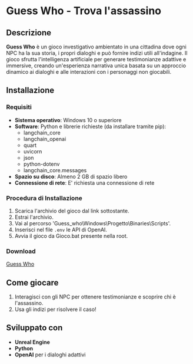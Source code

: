 # Guess Who - Trova l'assassino

## Descrizione
**Guess Who** è un gioco investigativo ambientato in una cittadina dove ogni NPC ha la sua storia, i propri dialoghi e può fornire indizi utili all'indagine. Il gioco sfrutta l'intelligenza artificiale per generare testimonianze adattive e immersive, creando un'esperienza narrativa unica basata su un approccio dinamico ai dialoghi e alle interazioni con i personaggi non giocabili.

## Installazione
### Requisiti
- **Sistema operativo**: Windows 10 o superiore
- **Software**: Python e librerie richieste (da installare tramite pip):
    - langchain_core
    - langchain_openai
    - quart
    - uvicorn
    - json
    - python-dotenv
    - langchain_core.messages
- **Spazio su disco**: Almeno 2 GB di spazio libero
- **Connessione di rete**: E' richiesta una connessione di rete

### Procedura di Installazione
1. Scarica l'archivio del gioco dal link sottostante.
2. Estrai l'archivio.
3. Vai al percorso 'Guess_who\Windows\Progetto\Binaries\Scripts'.
4. Inserisci nel file `.env` le API di OpenAI.
5. Avvia il gioco da Gioco.bat presente nella root.

### Download
[Guess Who](https://www.mediafire.com/file/653s0b8hsrbwif3/Guess_who.rar/file)

## Come giocare
1. Interagisci con gli NPC per ottenere testimonianze e scoprire chi è l'assassino.
2. Usa gli indizi per risolvere il caso!

## Sviluppato con
- **Unreal Engine**
- **Python**
- **OpenAI** per i dialoghi adattivi
